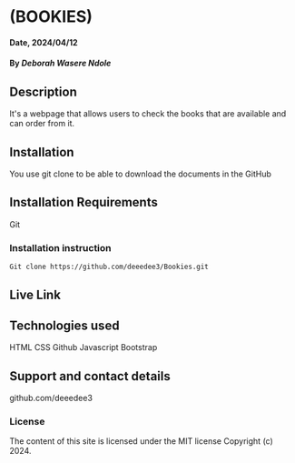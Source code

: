 # (BOOKIES)

#### Date, 2024/04/12

#### By *Deborah Wasere Ndole*

## Description
It's a webpage that allows users to check the books that are available and can order from it.

## Installation
You use git clone to be able to download the documents in the GitHub

## Installation Requirements
Git

### Installation instruction
```
Git clone https://github.com/deeedee3/Bookies.git

```

## Live Link


## Technologies used
HTML
CSS
Github
Javascript
Bootstrap

## Support and contact details
github.com/deeedee3

### License
The content of this site is licensed under the MIT license
Copyright (c) 2024.
